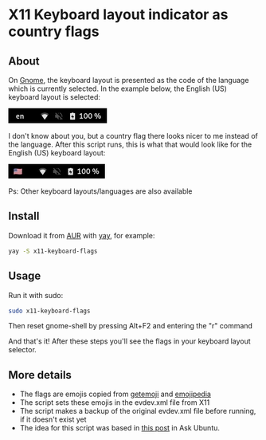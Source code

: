 # X11 Keyboard layout indicator as country flags

## About

On [Gnome](https://www.gnome.org/), the keyboard layout is presented as the code of the language which is currently selected. In the example below, the English (US) keyboard layout is selected:

![Original keyboard layout identifier](./img/original.jpg "Original keyboard layout identifier")

I don't know about you, but a country flag there looks nicer to me instead of the language. After this script runs, this is what that would look like for the English (US) keyboard layout:

![Modified keyboard layout identifier](./img/modified.jpg "Modified keyboard layout identifier")

Ps: Other keyboard layouts/languages are also available

## Install

Download it from [AUR](https://aur.archlinux.org/) with [yay](https://github.com/Jguer/yay), for example:

```bash
yay -S x11-keyboard-flags
```

## Usage

Run it with sudo:

```bash
sudo x11-keyboard-flags
```

Then reset gnome-shell by pressing Alt+F2 and entering the "r" command

And that's it! After these steps you'll see the flags in your keyboard layout selector.

## More details

- The flags are emojis copied from [getemoji](https://getemoji.com/#flags) and [emojipedia](https://emojipedia.org/flags/)
- The script sets these emojis in the evdev.xml file from X11
- The script makes a backup of the original evdev.xml file before running, if it doesn't exist yet
- The idea for this script was based in [this post](https://askubuntu.com/questions/1070231/show-flags-instead-of-labels-in-the-keyboard-layout-language-indicator-in-gnome) in Ask Ubuntu.
